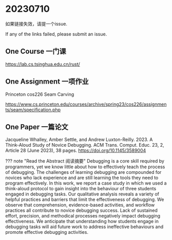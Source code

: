 # 20230710

如果链接失效，请提一个issue.

If any of the links failed, please submit an issue.

## **One Course 一门课**

https://lab.cs.tsinghua.edu.cn/rust/

## **One Assignment 一项作业**

Princeton cos226 Seam Carving

https://www.cs.princeton.edu/courses/archive/spring23/cos226/assignments/seam/specification.php


## **One Paper 一篇论文**

Jacqueline Whalley, Amber Settle, and Andrew Luxton-Reilly. 2023. A Think-Aloud Study of Novice Debugging. ACM Trans. Comput. Educ. 23, 2, Article 28 (June 2023), 38 pages. https://doi.org/10.1145/3589004

??? note "Read the Abstract 阅读摘要"
    Debugging is a core skill required by programmers, yet we know little about how to effectively teach the process of debugging. The challenges of learning debugging are compounded for novices who lack experience and are still learning the tools they need to program effectively. In this work, we report a case study in which we used a think-aloud protocol to gain insight into the behaviour of three students engaged in debugging tasks. Our qualitative analysis reveals a variety of helpful practices and barriers that limit the effectiveness of debugging. We observe that comprehension, evidence-based activities, and workflow practices all contribute to novice debugging success. Lack of sustained effort, precision, and methodical processes negatively impact debugging effectiveness. We anticipate that understanding how students engage in debugging tasks will aid future work to address ineffective behaviours and promote effective debugging activities.


